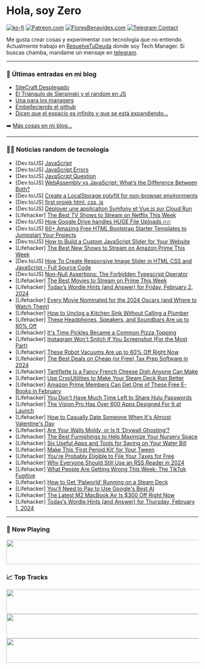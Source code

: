# Hola, soy Zero

[![ko-fi](https://ko-fi.com/img/githubbutton_sm.svg)](https://ko-fi.com/J3J4N0LUK)
[![Patreon.com](https://img.shields.io/endpoint.svg?url=https%3A%2F%2Fshieldsio-patreon.vercel.app%2Fapi%3Fusername%3Dzerodragon%26type%3Dpatrons&style=for-the-badge)](https://patreon.com/zerodragon)
[![FloresBenavides.com](https://img.shields.io/website?down_message=oops&label=MiBlog&style=for-the-badge&up_message=online&url=https%3A%2F%2Ffloresbenavides.com)](https://floresbenavides.com)
[![Telegram Contact](https://img.shields.io/badge/escr%C3%ADbeme-ZeroDragon-%2326A5E4?style=for-the-badge&logo=telegram)](https://t.me/zerodragon)

Me gusta crear cosas y experimentar con tecnología que no entiendo.
Actualmente trabajo en [ResuelveTuDeuda](http://github.com/resuelve) donde soy Tech Manager.
Si buscas chamba, mandame un mensaje en [telegram](https://t.me/zerodragon).

---

### 📕 Últimas entradas en mi blog
<!-- BLOG-POST-LIST:START -->
- [SiteCraft Desplegado](https://floresbenavides.com/sitecraft-desplegado/)
- [El Triángulo de Sierpinski y el random en JS](https://floresbenavides.com/el-triangulo-de-sierpinski-y-el-random-en-js/)
- [Una para los managers](https://floresbenavides.com/una-para-los-managers/)
- [Embelleciendo el github](https://floresbenavides.com/embelleciendo-el-github/)
- [Dicen que el espacio es infinito y que se está expandiendo…](https://floresbenavides.com/dicen-que-el-espacio-es-infinito-y-que-se-esta-expandiendo/)
<!-- BLOG-POST-LIST:END -->

➡️ [Más cosas en mi blog...](https://floresbenavides.com)

---

### 👨‍💻 Noticias random de tecnología
<!-- TECH-POSTS:START -->
- [Dev.to/JS] [JavaScript](https://dev.to/metaspaceavinash/javascript-5anf)
- [Dev.to/JS] [JavaScript Errors](https://dev.to/metaspaceavinash/javascript-errors-di5)
- [Dev.to/JS] [JavaScript Question](https://dev.to/metaspaceavinash/javascript-question-1ai4)
- [Dev.to/JS] [WebAssembly vs JavaScript: What’s the Difference Between Both?](https://dev.to/shariqahmed525/webassembly-vs-javascript-whats-the-difference-between-both-1fo9)
- [Dev.to/JS] [Create a LocalStorage polyfill for non-browser environments](https://dev.to/phuocng/create-a-localstorage-polyfill-for-non-browser-environments-5f6k)
- [Dev.to/JS] [first projek html, css, js](https://dev.to/oregazza/first-projek-html-css-js-5h7e)
- [Dev.to/JS] [Déployer une application Symfony et Vue.js sur Cloud Run](https://dev.to/esensconsulting/deployer-une-application-symfony-et-vuejs-sur-cloud-run-3cc2)
- [Lifehacker] [The Best TV Shows to Stream on Netflix This Week](https://lifehacker.com/entertainment/best-new-series-coming-to-netflix-this-week)
- [Dev.to/JS] [How Google Drive handles HUGE File Uploads 🔥🔥](https://dev.to/codeparrot/how-google-drive-handles-huge-file-uploads-4c58)
- [Dev.to/JS] [60+ Amazing Free HTML Bootstrap Starter Templates to Jumpstart Your Projects](https://dev.to/purnimashrestha/60-amazing-free-html-bootstrap-starter-templates-to-jumpstart-your-projects-35pi)
- [Dev.to/JS] [How to Build a Custom JavaScript Slider for Your Website](https://dev.to/sikirumomodu/how-to-build-a-custom-javascript-slider-for-your-website-nd3)
- [Lifehacker] [The Best New Shows to Stream on Amazon Prime This Week](https://lifehacker.com/entertainment/the-best-shows-to-stream-on-amazon-this-week)
- [Dev.to/JS] [How To Create Responsive Image Slider in HTML CSS and JavaScript – Full Source Code](https://dev.to/codingmadeeasy/how-to-create-responsive-image-slider-in-html-css-and-javascript-full-source-code-4bll)
- [Dev.to/JS] [Non-Null Assertions: The Forbidden Typescript Operator](https://dev.to/marileon/non-null-assertions-the-forbidden-typescript-operator-1e5c)
- [Lifehacker] [The Best Movies to Stream on Prime This Week](https://lifehacker.com/entertainment/best-movies-to-stream-on-prime)
- [Lifehacker] [Today’s Wordle Hints &lpar;and Answer&rpar; for Friday, February 2, 2024](https://lifehacker.com/entertainment/wordle-answer-today-february-2-2024)
- [Lifehacker] [Every Movie Nominated for the 2024 Oscars &lpar;and Where to Watch Them&rpar;](https://lifehacker.com/entertainment/where-to-stream-2024-oscar-nominees)
- [Lifehacker] [How to Unclog a Kitchen Sink Without Calling a Plumber](https://lifehacker.com/home/how-to-unclog-kitchen-sink-without-calling-a-plumber)
- [Lifehacker] [These Headphones, Speakers, and Soundbars Are up to 80% Off](https://lifehacker.com/tech/woot-audio-sale)
- [Lifehacker] [It&#39;s Time Pickles Became a Common Pizza Topping](https://lifehacker.com/food-drink/its-time-pickles-became-a-common-pizza-topping)
- [Lifehacker] [Instagram Won&#39;t Snitch If You Screenshot &lpar;For the Most Part&rpar;](https://lifehacker.com/tech/does-instagram-notify-someone-if-you-screenshot)
- [Lifehacker] [These Robot Vacuums Are up to 60% Off Right Now](https://lifehacker.com/home/the-best-robot-vacuum-deals-right-now)
- [Lifehacker] [The Best Deals on Cheap &lpar;or Free&rpar; Tax Prep Software in 2024](https://lifehacker.com/money/best-deals-tax-prep-software)
- [Lifehacker] [Tartiflette Is a Fancy French Cheese Dish Anyone Can Make](https://lifehacker.com/food-drink/easy-tartiflette-recipe)
- [Lifehacker] [Use CryoUtilities to Make Your Steam Deck Run Better](https://lifehacker.com/tech/how-to-improve-performance-on-steam-deck-with-cryoutilities)
- [Lifehacker] [Amazon Prime Members Can Get One of These Free E-Books in February](https://lifehacker.com/entertainment/amazon-free-kindle-books)
- [Lifehacker] [You Don&#39;t Have Much Time Left to Share Hulu Passwords](https://lifehacker.com/entertainment/hulu-password-sharing-crackdown)
- [Lifehacker] [The Vision Pro Has Over 600 Apps Designed For It at Launch](https://lifehacker.com/tech/vision-pro-600-new-apps)
- [Lifehacker] [How to Casually Date Someone When It&#39;s Almost Valentine&#39;s Day](https://lifehacker.com/relationships/how-to-casually-date-before-valentines-day)
- [Lifehacker] [Are Your Walls Moldy, or Is It ‘Drywall Ghosting’?](https://lifehacker.com/home/are-those-marks-on-your-drywall-mold-or-drywall-ghosting)
- [Lifehacker] [The Best Furnishings to Help Maximize Your Nursery Space](https://lifehacker.com/family/maximize-small-nursery-space)
- [Lifehacker] [Six Useful Apps and Tools for Saving on Your Water Bill](https://lifehacker.com/money/best-apps-for-saving-on-water-bill)
- [Lifehacker] [Make This ‘First Period Kit’ for Your Tween](https://lifehacker.com/family/how-to-make-first-period-kit)
- [Lifehacker] [You&#39;re Probably Eligible to File Your Taxes for Free](https://lifehacker.com/youre-probably-eligible-to-file-your-taxes-for-free-1850207431)
- [Lifehacker] [Why Everyone Should Still Use an RSS Reader in 2024](https://lifehacker.com/tech/the-best-rss-reader-apps-in-2024)
- [Lifehacker] [What People Are Getting Wrong This Week: The TikTok Fugitive](https://lifehacker.com/entertainment/what-people-are-getting-wrong-this-week-tiktok-fugitive)
- [Lifehacker] [How to Get ‘Palworld’ Running on a Steam Deck](https://lifehacker.com/entertainment/how-to-run-palworld-on-steam-deck)
- [Lifehacker] [You&#39;ll Need to Pay to Use Google&#39;s Best AI](https://lifehacker.com/tech/what-is-google-bard-advanced)
- [Lifehacker] [The Latest M2 MacBook Air Is $300 Off Right Now](https://lifehacker.com/tech/the-latest-m2-macbook-air-is-300-off-right-now)
- [Lifehacker] [Today’s Wordle Hints &lpar;and Answer&rpar; for Thursday, February 1, 2024](https://lifehacker.com/entertainment/wordle-answer-today-february-1-2024)<!-- TECH-POSTS:END -->

---

### 🎵 Now Playing
<a href="https://spotify-now-playing-dun.vercel.app/now-playing?open"><img src="https://spotify-now-playing-dun.vercel.app/now-playing" width="540" height="64"></a>

### 📈 Top Tracks
<a href="https://spotify-now-playing-dun.vercel.app/top-tracks?i=1&open"><img src="https://spotify-now-playing-dun.vercel.app/top-tracks?i=1" width="540" height="64"></a>
<a href="https://spotify-now-playing-dun.vercel.app/top-tracks?i=2&open"><img src="https://spotify-now-playing-dun.vercel.app/top-tracks?i=2" width="540" height="64"></a>
<a href="https://spotify-now-playing-dun.vercel.app/top-tracks?i=3&open"><img src="https://spotify-now-playing-dun.vercel.app/top-tracks?i=3" width="540" height="64"></a>
